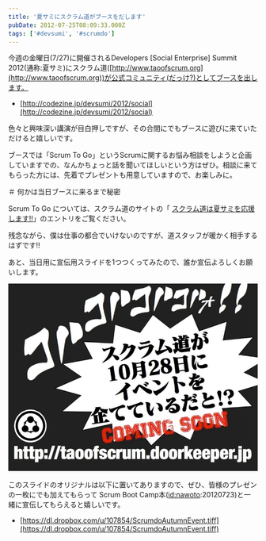 ```yaml
---
title: '夏サミにスクラム道がブースをだします'
pubDate: 2012-07-25T08:09:33.000Z
tags: ['#devsumi', '#scrumdo']
---
```


今週の金曜日(7/27)に開催されるDevelopers [Social Enterprise] Summit 2012(通称:夏サミ)にスクラム道([http://www.taoofscrum.org](http://www.taoofscrum.org))が公式コミュニティ(だっけ?)としてブースを出します。

- [http://codezine.jp/devsumi/2012/social](http://codezine.jp/devsumi/2012/social)

色々と興味深い講演が目白押しですが、その合間にでもブースに遊びに来ていただけると嬉しいです。

ブースでは「Scrum To Go」というScrumに関するお悩み相談をしようと企画していますでの、なんかちょっと話を聞いてほしいという方はぜひ。相談に来てもらった方には、先着でプレゼントも用意していますので、お楽しみに。

＃ 何かは当日ブースに来るまで秘密

Scrum To Go については、スクラム道のサイトの「 [スクラム道は夏サミを応援します!!](http://www.taoofscrum.org/contents/post/285)」のエントリをご覧ください。

残念ながら、僕は仕事の都合でいけないのですが、道スタッフが暖かく相手するはずです!!

あと、当日用に宣伝用スライドを1つつくってみたので、誰か宣伝よろしくお願いします。

![f:id:nawoto:20120725165932j:image:w360](/images/backtrace/2012/07/25/20120725165932.webp)

このスライドのオリジナルは以下に置いてありますので、ぜひ、皆様のプレゼンの一枚にでも加えてもらって Scrum Boot Camp本([id:nawoto](http://blog.hatena.ne.jp/nawoto/):20120723)と一緒に宣伝してもらえると嬉しいです。

- [https://dl.dropbox.com/u/107854/ScrumdoAutumnEvent.tiff](https://dl.dropbox.com/u/107854/ScrumdoAutumnEvent.tiff)

